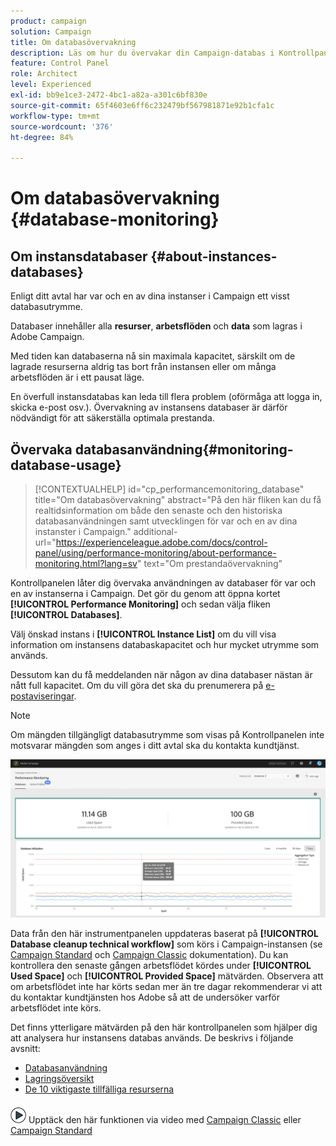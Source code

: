 ```yaml
---
product: campaign
solution: Campaign
title: Om databasövervakning
description: Läs om hur du övervakar din Campaign-databas i Kontrollpanelen
feature: Control Panel
role: Architect
level: Experienced
exl-id: bb9e1ce3-2472-4bc1-a82a-a301c6bf830e
source-git-commit: 65f4603e6ff6c232479bf567981871e92b1cfa1c
workflow-type: tm+mt
source-wordcount: '376'
ht-degree: 84%

---
```


# Om databasövervakning {#database-monitoring}

## Om instansdatabaser {#about-instances-databases}

Enligt ditt avtal har var och en av dina instanser i Campaign ett visst databasutrymme.

Databaser innehåller alla **resurser**, **arbetsflöden** och **data** som lagras i Adobe Campaign.

Med tiden kan databaserna nå sin maximala kapacitet, särskilt om de lagrade resurserna aldrig tas bort från instansen eller om många arbetsflöden är i ett pausat läge.

En överfull instansdatabas kan leda till flera problem (oförmåga att logga in, skicka e-post osv.). Övervakning av instansens databaser är därför nödvändigt för att säkerställa optimala prestanda.

## Övervaka databasanvändning{#monitoring-database-usage}

>[!CONTEXTUALHELP]
>id="cp_performancemonitoring_database"
>title="Om databasövervakning"
>abstract="På den här fliken kan du få realtidsinformation om både den senaste och den historiska databasanvändningen samt utvecklingen för var och en av dina instanster i Campaign."
>additional-url="https://experienceleague.adobe.com/docs/control-panel/using/performance-monitoring/about-performance-monitoring.html?lang=sv" text="Om prestandaövervakning"

Kontrollpanelen låter dig övervaka användningen av databaser för var och en av instanserna i Campaign. Det gör du genom att öppna kortet **[!UICONTROL Performance Monitoring]** och sedan välja fliken **[!UICONTROL Databases]**.

Välj önskad instans i **[!UICONTROL Instance List]** om du vill visa information om instansens databaskapacitet och hur mycket utrymme som används.

Dessutom kan du få meddelanden när någon av dina databaser nästan är nått full kapacitet. Om du vill göra det ska du prenumerera på [e-postaviseringar](../../performance-monitoring/using/email-alerting.md).

>[!NOTE]
>
>Om mängden tillgängligt databasutrymme som visas på Kontrollpanelen inte motsvarar mängden som anges i ditt avtal ska du kontakta kundtjänst.

![](assets/databases_dashboard.png)

Data från den här instrumentpanelen uppdateras baserat på **[!UICONTROL Database cleanup technical workflow]** som körs i Campaign-instansen (se [Campaign Standard](https://experienceleague.adobe.com/docs/campaign-standard/using/administrating/application-settings/technical-workflows.html?lang=sv#list-of-technical-workflows) och [Campaign Classic](https://experienceleague.adobe.com/docs/campaign-classic/using/monitoring-campaign-classic/data-processing/database-cleanup-workflow.html?lang=sv) dokumentation). Du kan kontrollera den senaste gången arbetsflödet kördes under **[!UICONTROL Used Space]** och **[!UICONTROL Provided Space]** mätvärden. Observera att om arbetsflödet inte har körts sedan mer än tre dagar rekommenderar vi att du kontaktar kundtjänsten hos Adobe så att de undersöker varför arbetsflödet inte körs.

Det finns ytterligare mätvärden på den här kontrollpanelen som hjälper dig att analysera hur instansens databas används. De beskrivs i följande avsnitt:

* [Databasanvändning](../../performance-monitoring/using/database-utilization.md)
* [Lagringsöversikt](../../performance-monitoring/using/database-storage-overview.md)
* [De 10 viktigaste tillfälliga resurserna](../../performance-monitoring/using/database-top-ten-resources.md)

<!--* [Active queries](../../performance-monitoring/using/database-active-queries.md)-->

![](assets/do-not-localize/how-to-video.png) Upptäck den här funktionen via video med [Campaign Classic](https://experienceleague.adobe.com/docs/campaign-classic-learn/control-panel/performance-monitoring/monitoring-databases.html?lang=sv#performance-monitoring) eller [Campaign Standard](https://experienceleague.adobe.com/docs/campaign-standard-learn/control-panel/performance-monitoring/monitoring-databases.html?lang=sv#performance-monitoring)
